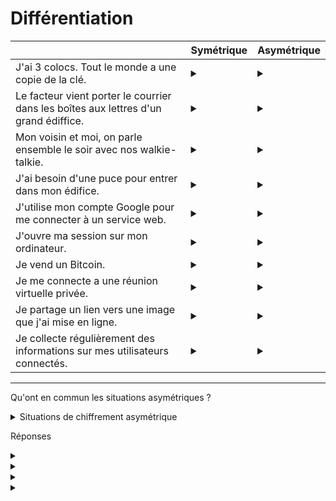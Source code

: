 # Différentiation

| | Symétrique | Asymétrique |
| --- | --- | --- |
| J'ai 3 colocs. Tout le monde a une copie de la clé. | <details><summary></summary>😄</details> | <details><summary></summary>😢 Est-ce que chacun a une clé différente ? </details> |
| Le facteur vient porter le courrier dans les boîtes aux lettres d'un grand édiffice. | <details><summary></summary>😢 Le facteur a-t-il la même clé que les résidents ? </details> | <details><summary></summary>😄</details> |
| Mon voisin et moi, on parle ensemble le soir avec nos walkie-talkie. | <details><summary></summary>😃</details> | <details><summary></summary>😢 Parlent-ils ensemble sur plus d'une fréquence radio ? </details> |
| J'ai besoin d'une puce pour entrer dans mon édifice. | <details><summary></summary>😄</details> | <details><summary></summary>😢 La puce content sa clé privée, mais c'est une clé publique qui est envoyée afin de vérifier l'autorisation.</details> |
| J'utilise mon compte Google pour me connecter à un service web.| <details><summary></summary>😢 Le service web n'aura pas accès à sa clé privée. </details> | <details><summary></summary>😃</details> |
| J'ouvre ma session sur mon ordinateur.| <details><summary></summary>😃</details> | <details><summary></summary>😢 Elle n'a besoin que de son mot de passe.</details> |
| Je vend un Bitcoin.| <details><summary></summary>😢 La clé privée, celle de son porte-feuille virtuel, et la clé publique pour la transaction.</details> | <details><summary></summary>😃</details> |
| Je me connecte a une réunion virtuelle privée.| <details><summary></summary>😢 Pour la connexion seulement, l'identité est vérifiée avec une clé publique envoyée au serveur. </details> | <details><summary></summary>😃</details> |
| Je partage un lien vers une image que j'ai mise en ligne. | <details><summary></summary>😃</details> | <details><summary></summary>😢 Le lien en question sert de clé. Aucune sécurité nécessaire. </details> |
| Je collecte régulièrement des informations sur mes utilisateurs connectés. | <details><summary></summary>😃</details> | <details><summary></summary>😢 Ce type d'opération nécessite une grande rapidité. De plus, la connexion a déjà été vérifiée. </details> |

---

Qu'ont en commun les situations asymétriques ?

<details><summary>Situations de chiffrement asymétrique</summary>
</br>
  <ul>
  <li>Le facteur vient porter le courrier dans les boîtes aux lettres d'un grand édiffice.</li>
  <li>J'utilise mon compte Google pour me connecter à un service web.</li>
  <li>Je vend un Bitcoin.</li>
  <li>Je me connecte a une réunion virtuelle privée.</li>
</ul>
</details>

Réponses

<details><summary></summary>On partage des informations sensibles</details>
<details><summary></summary>La rapidité de l'opération ne prime pas sur sa sécurité</details>
<details><summary></summary>La clé privée n'a pas besoin d'être partagée</details>
<details><summary></summary>Bravo ! 😃</details>
